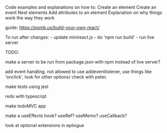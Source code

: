 Code examples and explanations on how to:
    Create an element
    Create an event
    Nest elements
    Add attributes to an element
Explanation on why things work the way they work

guide: https://pomb.us/build-your-own-react/

To run after changes:
    - update minireact.js
    - do 'npm run build'
    - run live server
    
TODO:


make a server to be run from package.json with npm instead of live server?

add event handling. not allowed to use addeventlistener, use things like 'onclick', look for other options/ check with peter.

make tests using jest

redo with typescript



make todoMVC app

make a useEffects hook? useRef? useMemo? useCallback?

look at optional extensions in epilogue